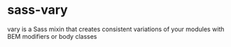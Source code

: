 # sass-vary
vary is a Sass mixin that creates consistent variations of your modules with BEM modifiers or body classes
